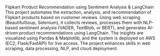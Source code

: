 
Flipkart Product Recommendation using Sentiment Analysis & LangChain
      This project automates the extraction, analysis, and recommendation of Flipkart products based on customer reviews.
      Using web scraping (BeautifulSoup, Selenium), it collects reviews, processes them with NLP-based sentiment analysis (VADER, TextBlob, or BERT),
      and generates AI-driven product recommendations using LangChain. The insights are visualized using Pandas & Matplotlib, and the system is deployed on AWS (EC2, Flask/FastAPI)
      for live access. The project enhances skills in web scraping, data processing, NLP, and cloud deployment. 
